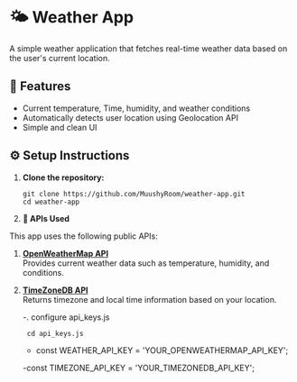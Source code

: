 # 🌤️ Weather App

A simple weather application that fetches real-time weather data based on the user's current location.

## 🚀 Features

- Current temperature, Time, humidity, and weather conditions
- Automatically detects user location using Geolocation API
- Simple and clean UI

## ⚙️ Setup Instructions

1. **Clone the repository:**


   ```
   git clone https://github.com/MuushyRoom/weather-app.git
   cd weather-app
   ```

2. **🔌 APIs Used**
   
This app uses the following public APIs:

1. **[OpenWeatherMap API](https://openweathermap.org/)**  
   Provides current weather data such as temperature, humidity, and conditions.

2. **[TimeZoneDB API](https://timezonedb.com/)**  
   Returns timezone and local time information based on your location.

   -. configure api_keys.js

      ``` cd api_keys.js```
   - const WEATHER_API_KEY = 'YOUR_OPENWEATHERMAP_API_KEY';
     
   -const TIMEZONE_API_KEY = 'YOUR_TIMEZONEDB_API_KEY';
  
